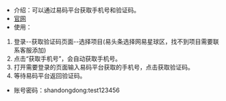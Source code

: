 - 介绍：可以通过易码平台获取手机号和验证码。
- [官网](http://www.51ym.me/User/MobileSMSCode.aspx)
- 使用：
1. 登录--获取验证码页面--选择项目(易头条选择网易星球区，找不到项目需要联系客服添加)
2. 点击“获取手机号”，会自动获取手机号。
3. 打开需要登录的页面输入易码平台获取的手机号，点击获取验证码。
4. 等待易码平台返回验证码。
- 账号密码：shandongdong:test123456